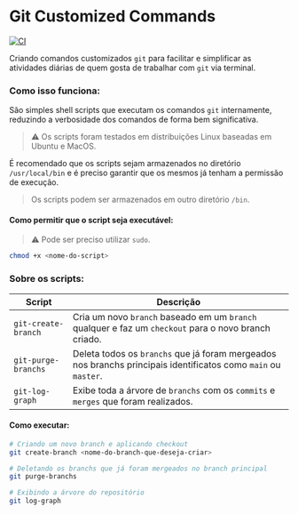 # Git Customized Commands

[![CI](https://github.com/jonathanmdr/GitCustomizedCommands/actions/workflows/ci.yml/badge.svg?branch=master)](https://github.com/jonathanmdr/GitCustomizedCommands/actions/workflows/ci.yml)

Criando comandos customizados `git` para facilitar e simplificar as atividades diárias de quem gosta de trabalhar com `git` via terminal.

### Como isso funciona:

São simples shell scripts que executam os comandos `git` internamente, reduzindo a verbosidade dos comandos de forma bem significativa.

> :warning: Os scripts foram testados em distribuições Linux baseadas em Ubuntu e MacOS.

É recomendado que os scripts sejam armazenados no diretório `/usr/local/bin` e é preciso garantir que os mesmos já tenham a permissão de execução.
> Os scripts podem ser armazenados em outro diretório `/bin`.

#### Como permitir que o script seja executável:
> :warning: Pode ser preciso utilizar `sudo`.
```sh
chmod +x <nome-do-script>
```

### Sobre os scripts:

Script | Descrição
--|--|
`git-create-branch` | Cria um novo `branch` baseado em um `branch` qualquer e faz um `checkout` para o novo branch criado.
`git-purge-branchs` | Deleta todos os `branchs` que já foram mergeados nos branchs principais identificatos como `main` ou `master`.
`git-log-graph` | Exibe toda a árvore de `branchs` com os `commits` e `merges` que foram realizados.

#### Como executar:
```sh
# Criando um novo branch e aplicando checkout
git create-branch <nome-do-branch-que-deseja-criar>

# Deletando os branchs que já foram mergeados no branch principal
git purge-branchs

# Exibindo a árvore do repositório
git log-graph
```
